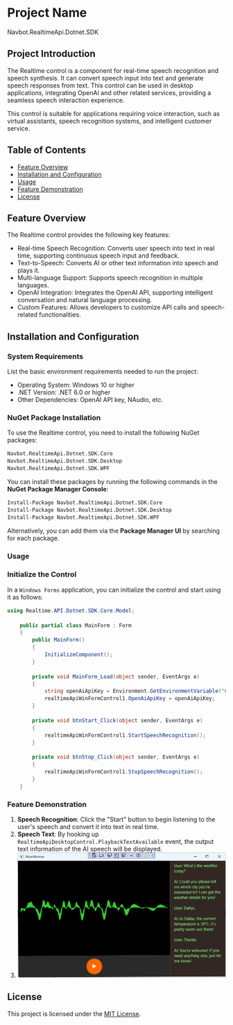 # Project Name
Navbot.RealtimeApi.Dotnet.SDK

## Project Introduction

The Realtime control is a component for real-time speech recognition and speech synthesis. It can convert speech input into text and generate speech responses from text. This control can be used in desktop applications, integrating OpenAI and other related services, providing a seamless speech interaction experience.

This control is suitable for applications requiring voice interaction, such as virtual assistants, speech recognition systems, and intelligent customer service.

## Table of Contents

- [Feature Overview](#feature-overview)
- [Installation and Configuration](#installation-and-configuration)
- [Usage](#usage)
- [Feature Demonstration](#feature-demonstration)
- [License](#license)

## Feature Overview

The Realtime control provides the following key features:

- Real-time Speech Recognition: Converts user speech into text in real time, supporting continuous speech input and feedback.
- Text-to-Speech: Converts AI or other text information into speech and plays it.
- Multi-language Support: Supports speech recognition in multiple languages.
- OpenAI Integration: Integrates the OpenAI API, supporting intelligent conversation and natural language processing.
- Custom Features: Allows developers to customize API calls and speech-related functionalities.

## Installation and Configuration

### System Requirements

List the basic environment requirements needed to run the project:

- Operating System: Windows 10 or higher
- .NET Version: .NET 6.0 or higher
- Other Dependencies: OpenAI API key, NAudio, etc.

### NuGet Package Installation
To use the Realtime control, you need to install the following NuGet packages:

```bash
Navbot.RealtimeApi.Dotnet.SDK.Core
Navbot.RealtimeApi.Dotnet.SDK.Desktop
Navbot.RealtimeApi.Dotnet.SDK.WPF
```

You can install these packages by running the following commands in the **NuGet Package Manager Console**:

```bash
Install-Package Navbot.RealtimeApi.Dotnet.SDK.Core
Install-Package Navbot.RealtimeApi.Dotnet.SDK.Desktop
Install-Package Navbot.RealtimeApi.Dotnet.SDK.WPF
```

Alternatively, you can add them via the **Package Manager UI** by searching for each package.

### Usage

### Initialize the Control

In a `Windows Forms` application, you can initialize the control and start using it as follows:

```c#
using Realtime.API.Dotnet.SDK.Core.Model;

    public partial class MainForm : Form
    {
        public MainForm()
        {
            InitializeComponent();
        }

        private void MainForm_Load(object sender, EventArgs e)
        {
            string openAiApiKey = Environment.GetEnvironmentVariable("OPENAI_API_KEY") ?? "";
            realtimeApiWinFormControl1.OpenAiApiKey = openAiApiKey;
        }

        private void btnStart_Click(object sender, EventArgs e)
        {
            realtimeApiWinFormControl1.StartSpeechRecognition();
        }

        private void btnStop_Click(object sender, EventArgs e)
        {
            realtimeApiWinFormControl1.StopSpeechRecognition();
        }
    }

```

### Feature Demonstration

1. **Speech Recognition**: Click the "Start" button to begin listening to the user's speech and convert it into text in real time.
2. **Speech Text**: By hooking up `RealtimeApiDesktopControl.PlaybackTextAvailable` event, the output text information of the AI speech will be displayed.
3. ![img](images/sample.png)

## License

This project is licensed under the [MIT License](LICENSE).
